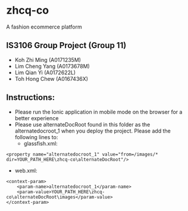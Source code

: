 # zhcq-co
A fashion ecommerce platform

## IS3106 Group Project (Group 11)
- Koh Zhi Ming (A0171235M)
- Lim Cheng Yang (A0173678M)
- Lim Qian Yi (A0172622L)
- Toh Hong Chew (A0167436X)



## Instructions:
- Please run the Ionic application in mobile mode on the browser for a better experience
- Please use alternateDocRoot found in this folder as the alternatedocroot_1 when you deploy the project. Please add the following lines to:
  - glassfish.xml:
```
<property name="alternatedocroot_1" value="from=/images/* dir=YOUR_PATH_HERE\zhcq-co\alternateDocRoot"/>
```
  - web.xml:
```
<context-param>
    <param-name>alternatedocroot_1</param-name>
    <param-value>YOUR_PATH_HERE\zhcq-co\alternateDocRoot\images</param-value>
</context-param>
```     
    

